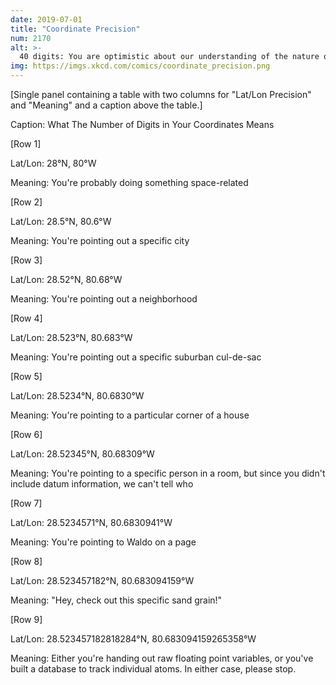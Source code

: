 ```yaml
---
date: 2019-07-01
title: "Coordinate Precision"
num: 2170
alt: >-
  40 digits: You are optimistic about our understanding of the nature of distance itself.
img: https://imgs.xkcd.com/comics/coordinate_precision.png
---
```

[Single panel containing a table with two columns for "Lat/Lon Precision" and "Meaning" and a caption above the table.]

Caption: What The Number of Digits in Your Coordinates Means

[Row 1]

Lat/Lon: 28&deg;N, 80&deg;W

Meaning: You're probably doing something space-related

[Row 2]

Lat/Lon: 28.5&deg;N, 80.6&deg;W

Meaning: You're pointing out a specific city

[Row 3]

Lat/Lon: 28.52&deg;N, 80.68&deg;W

Meaning: You're pointing out a neighborhood

[Row 4]

Lat/Lon: 28.523&deg;N, 80.683&deg;W

Meaning: You're pointing out a specific suburban cul-de-sac

[Row 5]

Lat/Lon: 28.5234&deg;N, 80.6830&deg;W

Meaning: You're pointing to a particular corner of a house

[Row 6]

Lat/Lon: 28.52345&deg;N, 80.68309&deg;W

Meaning: You're pointing to a specific person in a room, but since you didn't include datum information, we can't tell who

[Row 7]

Lat/Lon: 28.5234571&deg;N, 80.6830941&deg;W

Meaning: You're pointing to Waldo on a page

[Row 8]

Lat/Lon: 28.523457182&deg;N, 80.683094159&deg;W

Meaning: "Hey, check out this specific sand grain!"

[Row 9]

Lat/Lon: 28.523457182818284&deg;N, 80.683094159265358&deg;W

Meaning: Either you're handing out raw floating point variables, or you've built a database to track individual atoms. In either case, please stop.